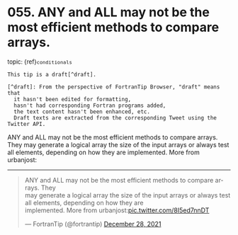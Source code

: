 # <span class='text-muted'>055.</span> ANY and ALL may not be the most efficient methods to compare arrays.

<span style='font-size: small;' class='text-muted'>topic: {ref}`conditionals`</span>

```{note}
This tip is a draft[^draft].

[^draft]: From the perspective of FortranTip Browser, "draft" means that
  it hasn't been edited for formatting,
  hasn't had corresponding Fortran programs added,
  the text content hasn't been enhanced, etc.
  Draft texts are extracted from the corresponding Tweet using the Twitter API.
```

ANY and ALL may not be the most efficient methods to compare arrays. They
may generate a logical array the size of the input arrays or always test all elements, depending on how they are
implemented. More from urbanjost:


---

<blockquote class="twitter-tweet"><p lang="en" dir="ltr">ANY and ALL may not be the most efficient methods to compare arrays. They<br>may generate a logical array the size of the input arrays or always test all elements, depending on how they are<br>implemented. More from urbanjost:<a href="https://t.co/8I5ed7nnDT">pic.twitter.com/8I5ed7nnDT</a></p>&mdash; FortranTip (@fortrantip) <a href="https://twitter.com/fortrantip/status/1475829444543717378?ref_src=twsrc%5Etfw">December 28, 2021</a></blockquote><script async src="https://platform.twitter.com/widgets.js" charset="utf-8"></script>